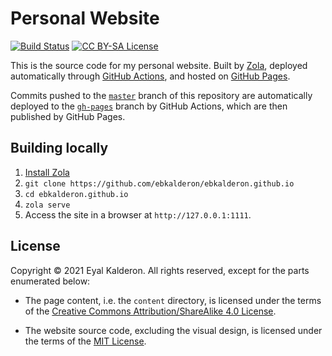 # Personal Website

[![Build Status][gbadge]][glink] [![CC BY-SA License][lbadge]][llink]

[gbadge]: https://github.com/ebkalderon/ebkalderon.github.io/workflows/zola/badge.svg?branch=master
[glink]: https://github.com/ebkalderon/ebkalderon.github.io/actions

[lbadge]: https://img.shields.io/badge/license-CC_BY--SA-blue.svg
[llink]: https://creativecommons.org/licenses/by-sa/4.0/

This is the source code for my personal website. Built by [Zola], deployed
automatically through [GitHub Actions], and hosted on [GitHub Pages].

[Zola]: https://www.getzola.org/
[GitHub Actions]: https://github.com/features/actions
[GitHub Pages]: https://pages.github.com/

Commits pushed to the [`master`] branch of this repository are automatically
deployed to the [`gh-pages`] branch by GitHub Actions, which are then published
by GitHub Pages.

[`master`]: https://github.com/ebkalderon/ebkalderon.github.io/tree/master
[`gh-pages`]: https://github.com/ebkalderon/ebkalderon.github.io/tree/gh-pages

## Building locally

1. [Install Zola](https://www.getzola.org/documentation/getting-started/installation/)
2. `git clone https://github.com/ebkalderon/ebkalderon.github.io`
3. `cd ebkalderon.github.io`
4. `zola serve`
5. Access the site in a browser at `http://127.0.0.1:1111`.

## License

Copyright © 2021 Eyal Kalderon. All rights reserved, except for the parts
enumerated below:

* The page content, i.e. the `content` directory, is licensed under the terms of
  the [Creative Commons Attribution/ShareAlike 4.0 License][llink].

* The website source code, excluding the visual design, is licensed under the
  terms of the [MIT License](./LICENSE).
